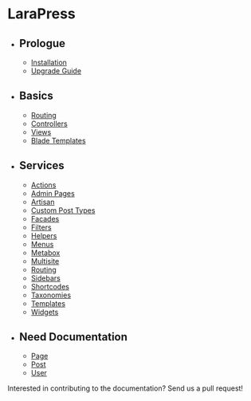 # LaraPress

- ## Prologue
    - [Installation](/installation.md "Installation")
    - [Upgrade Guide](/upgrade-guide.md "Upgrade Guide")

- ##  Basics
    - [Routing](http://laravel.com/docs/5.6/routing "Routing")
    - [Controllers](http://laravel.com/docs/5.6/controllers "Controller")
    - [Views](http://laravel.com/docs/5.6/views "Views")
    - [Blade Templates](http://laravel.com/docs/5.6/blade "Blade Templates")
        
- ## Services
    - [Actions](/actions.md "Actions")
    - [Admin Pages](/admin.md "Admin Pages")
    - [Artisan](/artisan.md "Artisan")
    - [Custom Post Types](/custom-post-types.md "Custom Post Types")
    - [Facades](/facades.md "Facades")
    - [Filters](/filters.md "Filters")
    - [Helpers](/helpers.md "Helpers")
    - [Menus](/menus.md "Menus")
    - [Metabox](/metabox.md "Metabox")
    - [Multisite](/multisite.md "Multisite")
    - [Routing](/routing.md "Routing")
    - [Sidebars](/sidebars.md "Sidebars")
    - [Shortcodes](/shortcodes.md "Shortcodes")
    - [Taxonomies](/taxonomies.md "Taxonomies")
    - [Templates](/templates.md "Templates")
    - [Widgets](/widgets.md "Widgets")
    
- ## Need Documentation
    - [Page](/page.md "Page")
    - [Post](/post.md "Post")
    - [User](/user.md "User")

Interested in contributing to the documentation? Send us a pull request!
